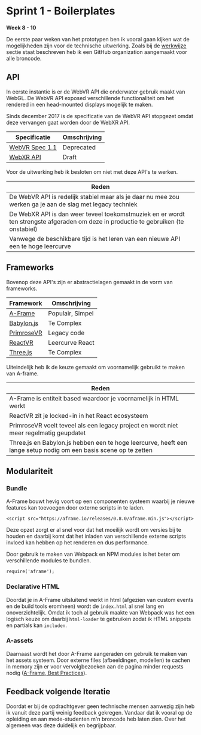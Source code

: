 # Sprint 1 - Boilerplates
**Week 8 - 10**

De eerste paar weken van het prototypen ben ik vooral gaan kijken wat de mogelijkheden zijn voor de technische uitwerking. Zoals bij de [werkwijze](https://productbiografie.dandevri.es/prototyping/WORKING.html) sectie staat beschreven heb ik een GitHub organization aangemaakt voor alle broncode.

## API

In eerste instantie is er de WebVR API die onderwater gebruik maakt van WebGL. De WebVR API exposed verschillende functionaliteit om het rendered in een head-mounted displays mogelijk te maken.

Sinds december 2017 is de specificatie van de WebVR API stopgezet omdat deze vervangen gaat worden door de WebXR API.

| Specificatie | Omschrijving |
|-|-|
| [WebVR Spec 1.1](https://immersive-web.github.io/webvr/spec/1.1/) | Deprecated |
| [WebXR API](https://immersive-web.github.io/webxr/) | Draft |

Voor de uitwerking heb ik besloten om niet met deze API's te werken.

| Reden |
|-|
| De WebVR API is redelijk stabiel maar als je daar nu mee zou werken ga je aan de slag met legacy techniek |
| De WebXR API is dan weer teveel toekomstmuziek en er wordt ten strengste afgeraden om deze in productie te gebruiken (te onstabiel) |
| Vanwege de beschikbare tijd is het leren van een nieuwe API een te hoge leercurve |

## Frameworks
Bovenop deze API's zijn er abstractielagen gemaakt in de vorm van frameworks.

| Framework | Omschrijving |
|-|-|
| [A-Frame](https://aframe.io/) | Populair, Simpel |
| [Babylon.js](https://www.babylonjs.com/) | Te Complex |
| [PrimroseVR](https://www.primrosevr.com/) | Legacy code |
| [ReactVR](https://facebook.github.io/react-360/) | Leercurve React|
| [Three.js](https://threejs.org/) | Te Complex |

Uiteindelijk heb ik de keuze gemaakt om voornamelijk gebruikt te maken van A-frame.

| Reden |
|-|
| A-Frame is entiteit based waardoor je voornamelijk in HTML werkt|
| ReactVR zit je locked-in in het React ecosysteem |
| PrimroseVR voelt teveel als een legacy project en wordt niet meer regelmatig geupdatet |
| Three.js en Babylon.js hebben een te hoge leercurve, heeft een lange setup nodig om een basis scene op te zetten|

## Modulariteit

### Bundle
A-Frame bouwt hevig voort op een componenten systeem waarbij je nieuwe features kan toevoegen door externe scripts in te laden.
```
<script src="https://aframe.io/releases/0.8.0/aframe.min.js"></script>
```
Deze opzet zorgt er al snel voor dat het moeilijk wordt om versies bij te houden en daarbij komt dat het inladen van verschillende externe scripts invloed kan hebben op het renderen en dus performance.

Door gebruik te maken van Webpack en NPM modules is het beter om verschillende modules te bundlen.

```
require('aframe');
```
### Declarative HTML
Doordat je in A-Frame uitsluitend werkt in html (afgezien van custom events en de build tools eromheen) wordt de `index.html` al snel lang en onoverzichtelijk. Omdat ik toch al gebruik maakte van Webpack was het een logisch keuze om daarbij `html-loader` te gebruiken zodat ik HTML snippets en partials kan `includen`.

### A-assets
Daarnaast wordt het door A-Frame aangeraden om gebruik te maken van het assets systeem. Door externe files (afbeeldingen, modellen) te cachen in memory zijn er voor vervolgbezoeken aan de pagina minder requests nodig ([A-Frame, Best Practices](https://aframe.io/docs/0.8.0/introduction/best-practices.html)).

## Feedback volgende Iteratie
Doordat er bij de opdrachtgever geen technische mensen aanwezig zijn heb ik vanuit deze partij weinig feedback gekregen. Vandaar dat ik vooral op de opleiding en aan mede-studenten m'n broncode heb laten zien. Over het algemeen was deze duidelijk en begrijpbaar.